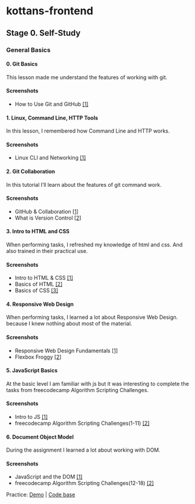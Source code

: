 # kottans-frontend

## Stage 0. Self-Study

### General Basics

#### 0. Git Basics
This lesson made me understand the features of working with git.

#### Screenshots

- How to Use Git and GitHub [\[1\]](task_git_intro/HowToUseGitAndGitHub.png)

#### 1. Linux, Command Line, HTTP Tools
In this lesson, I remembered how Command Line and HTTP works.

#### Screenshots
- Linux CLI and Networking [\[1\]](task_linux_cli/LinuxCommandLineBasics.png)

#### 2. Git Collaboration
In this tutorial I’ll learn about the features of git command work.

#### Screenshots
- GitHub & Collaboration [\[1\]](task_git_collaboration/GitHubCollaboration.png)
- What is Version Control [\[2\]](task_git_collaboration/VersionControlWithGit.png)

#### 3. Intro to HTML and CSS
When performing tasks, I refreshed my knowledge of html and css. And also trained in their practical use.

#### Screenshots
- Intro to HTML & CSS [\[1\]](task_html_css_intro/IntroToHTMLAndCSS.png)
- Basics of HTML [\[2\]](task_html_css_intro/HTML.png)
- Basics of CSS [\[3\]](task_html_css_intro/CSS.png)

#### 4. Responsive Web Design
When performing tasks, I learned a lot about Responsive Web Design. because I knew nothing about most of the material.

#### Screenshots
- Responsive Web Design Fundamentals [\[1\]](task_responsive_web_design/ResponsiveWebDesignFundamentals.png)
- Flexbox Froggy [\[2\]](task_responsive_web_design/FLEXBOXFROGGY.png)

#### 5. JavaScript Basics
At the basic level I am familiar with js but it was interesting to complete the tasks from freecodecamp Algorithm Scripting Challenges.

#### Screenshots
- Intro to JS [\[1\]](task_js_basics/IntroToJS.png)
- freecodecamp Algorithm Scripting Challenges(1-11) [\[2\]](task_js_basics/IntroductionToTheIntermediateAlgorithmScriptingChallenges.png)

#### 6. Document Object Model
During the assignment I learned a lot about working with DOM.

#### Screenshots
- JavaScript and the DOM [\[1\]](task_js_dom/DOM.png)
- freecodecamp Algorithm Scripting Challenges(12-18) [\[2\]](task_js_dom/IntroductionToTheIntermediateAlgorithmScriptingChallenges12-18.png)

Practice: [Demo](https://vadymkotlyarenko.github.io/task_js_dom/) |
[Code base](https://github.com/vadymkotlyarenko/kottans-frontend/tree/master/task_js_dom/practical_task)
